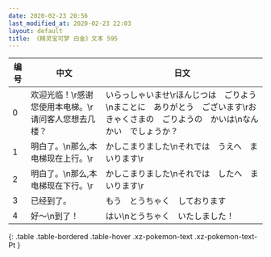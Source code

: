 ```yaml
---
date: 2020-02-23 20:56
last_modified_at: 2020-02-23 22:03
layout: default
title: 《精灵宝可梦 白金》文本 595
---
```

| 编号 | 中文 | 日文 |
| ---- | ---- | ---- |
| 0 | 欢迎光临！\r感谢您使用本电梯。\r请问客人您想去几楼？ | いらっしゃいませ\rほんじつは　ごりよう\nまことに　ありがとう　ございます\rおきゃくさまの　ごりようの　かいは\nなんかい　でしょうか？ |
| 1 | 明白了。\n那么,本电梯现在上行。\r | かしこまりました\nそれでは　うえへ　まいります\r |
| 2 | 明白了。\n那么,本电梯现在下行。\r | かしこまりました\nそれでは　したへ　まいります\r |
| 3 | 已经到了。 | もう　とうちゃく　しております |
| 4 | 好～\n到了！ | はい\nとうちゃく　いたしました！ |
{: .table .table-bordered .table-hover .xz-pokemon-text .xz-pokemon-text-Pt }